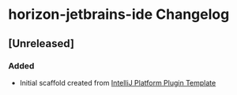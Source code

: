 <!-- Keep a Changelog guide -> https://keepachangelog.com -->

# horizon-jetbrains-ide Changelog

## [Unreleased]
### Added
- Initial scaffold created from [IntelliJ Platform Plugin Template](https://github.com/JetBrains/intellij-platform-plugin-template)
